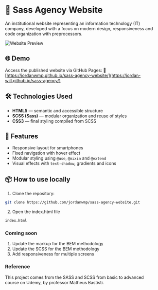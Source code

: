 # 💼 Sass Agency Website

An institutional website representing an information technology (IT) company, developed with a focus on modern design, responsiveness and code organization with preprocessors.

![Website Preview](screen/home.gif)

## 🌐 Demo

Access the published website via GitHub Pages:
🔗 [https://jordanwmp.github.io/sass-agency-website/](https://jordan-will.github.io/sass-agency/)

## 🛠️ Technologies Used

- **HTML5** — semantic and accessible structure
- **SCSS (Sass)** — modular organization and reuse of styles
- **CSS3** — final styling compiled from SCSS

## 🚀 Features

- Responsive layout for smartphones
- Fixed navigation with hover effect
- Modular styling using `@use`, `@mixin` and `@extend`
- Visual effects with `text-shadow`, gradients and icons

## 📦 How to use locally
1. Clone the repository:
```bash
git clone https://github.com/jordanwmp/sass-agency-website.git
```

2. Open the index.html file
```bash
index.html
```

### Coming soon
1. Update the markup for the BEM methodology
2. Update the SCSS for the BEM methodology
3. Add responsiveness for multiple screens

### Reference
This project comes from the SASS and SCSS from basic to advanced course on Udemy, by professor Matheus Bastisti.